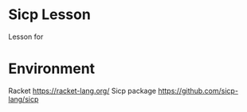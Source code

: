 # Sicp Lesson
Lesson for <Structure and interpretation of computer programs>
  
# Environment
 Racket https://racket-lang.org/
 Sicp package https://github.com/sicp-lang/sicp
  
